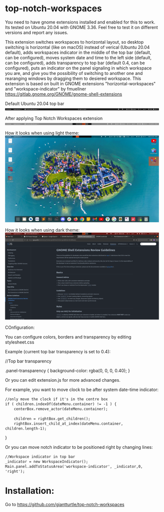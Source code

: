 # top-notch-workspaces
You need to have gnome extensions installed and enabled for this to work. Its tested on Ubuntu 20.04 with GNOME 3.36. Feel free to test it on different versions and report any issues.

This extension switches workspaces to horizontal layout, so desktop switching is horizontal (like on macOS) instead of verical (Ubuntu 20.04 default), 
adds workspaces indicator in the middle of the top bar (default, can be configured), 
 moves system date and time to the left side (default, can be configured), 
 adds transparency to top bar (default 0.4, can be configured), 
 puts an indicator on the panel signaling in which workspace you are, and give you the possibility of switching to another one and rearanging windows by dragging them to desiered workspace.
 This extension is based on built in GNOME extensions "horizontal-workspaces" and "workspace-indicator" by fmuellner https://gitlab.gnome.org/GNOME/gnome-shell-extensions


Default Ubuntu 20.04 top bar
![Default Ubuntu 20.04 top bar](https://github.com/giantturtle/top-notch-workspaces/blob/main/before-top-bar.png?raw=true)

After applying Top Notch Workspaces extension
![After applying extension](https://github.com/giantturtle/top-notch-workspaces/blob/main/after-top-bar.png?raw=true)

How it looks when using light theme:
![After applying extension](https://github.com/giantturtle/top-notch-workspaces/blob/main/light-theme-look.png?raw=true)

How it looks when using dark theme:
![After applying extension](https://github.com/giantturtle/top-notch-workspaces/blob/main/dark-theme-look.png?raw=true)


COnfiguration:

You can configure colors, borders and transparency by editing stylesheet.css

Example (current top bar transparency is set to 0.4):
   
   //Top bar transparency
   
  .panel-transparency {
      background-color: rgba(0, 0, 0, 0.40);
  } 


Or you can edit extension.js for more advanced changes.

For example, you want to move clock to be after system date-time indicator:

    
    //only move the clock if it's in the centre box
    if ( children.indexOf(dateMenu.container) != -1 ) {
        centerBox.remove_actor(dateMenu.container);

        children = rightBox.get_children();
        rightBox.insert_child_at_index(dateMenu.container, children.length-1);
   } 
   
   
Or you can move notch indicator to be positioned right by changing lines:

    //Workspace indicator in top bar
    _indicator = new WorkspaceIndicator();
    Main.panel.addToStatusArea('workspace-indicator', _indicator,0, 'right');

# Installation:

Go to https://github.com/giantturtle/top-notch-workspaces
